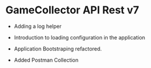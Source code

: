 # GameCollector API Rest v7

- Adding a log helper

- Introduction to loading configuration in the application

- Application Bootstraping refactored.

- Added Postman Collection

